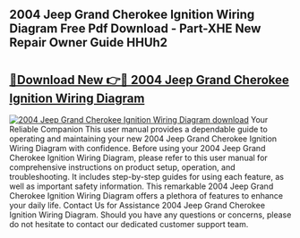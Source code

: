 ## 2004 Jeep Grand Cherokee Ignition Wiring Diagram Free Pdf Download - Part-XHE New Repair Owner Guide HHUh2

# <h2><a href="http://dfsgvb6.blite.top/?on=2004+Jeep+Grand+Cherokee+Ignition+Wiring+Diagram">🔗Download New 👉🔴 2004 Jeep Grand Cherokee Ignition Wiring Diagram</a></h2>

[![2004 Jeep Grand Cherokee Ignition Wiring Diagram download](https://i.imgur.com/lujVjoI.png)](http://dfsgvb6.blite.top/?on=2004+Jeep+Grand+Cherokee+Ignition+Wiring+Diagram)
Your Reliable Companion This user manual provides a dependable guide to operating and maintaining your new 2004 Jeep Grand Cherokee Ignition Wiring Diagram with confidence. Before using your 2004 Jeep Grand Cherokee Ignition Wiring Diagram, please refer to this user manual for comprehensive instructions on product setup, operation, and troubleshooting. It includes step-by-step guides for using each feature, as well as important safety information. This remarkable 2004 Jeep Grand Cherokee Ignition Wiring Diagram offers a plethora of features to enhance your daily life. Contact Us for Assistance 2004 Jeep Grand Cherokee Ignition Wiring Diagram. Should you have any questions or concerns, please do not hesitate to contact our dedicated customer support team.
